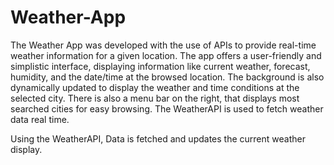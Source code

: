 # Weather-App

The Weather App was developed with the use of APIs to provide real-time weather information for a given location. The app offers a user-friendly and simplistic interface, displaying information like current weather, forecast, humidity, and the date/time at the browsed location. The background is also dynamically updated to display the weather and time conditions at the selected city. There is also a menu bar on the right, that displays most searched cities for easy browsing. The WeatherAPI is used to fetch weather data real time.


Using the WeatherAPI, Data is fetched and updates the current weather display.
